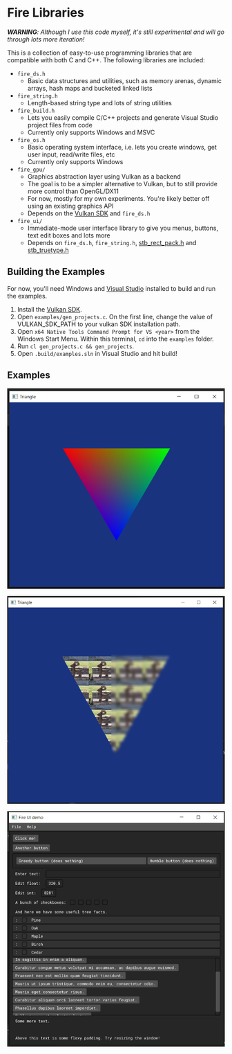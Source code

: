 # Fire Libraries

***WARNING**: Although I use this code myself, it's still experimental and will go through lots more iteration!*

This is a collection of easy-to-use programming libraries that are compatible with both C and C++. The following libraries are included:

* `fire_ds.h`
  * Basic data structures and utilities, such as memory arenas, dynamic arrays, hash maps and bucketed linked lists
* `fire_string.h`
  * Length-based string type and lots of string utilities
* `fire_build.h`
  * Lets you easily compile C/C++ projects and generate Visual Studio project files from code
  * Currently only supports Windows and MSVC
* `fire_os.h`
  * Basic operating system interface, i.e. lets you create windows, get user input, read/write files, etc
  * Currently only supports Windows
* `fire_gpu/`
  * Graphics abstraction layer using Vulkan as a backend
  * The goal is to be a simpler alternative to Vulkan, but to still provide more control than OpenGL/DX11
  * For now, mostly for my own experiments. You're likely better off using an existing graphics API
  * Depends on the [Vulkan SDK](https://vulkan.lunarg.com/) and `fire_ds.h`
* `fire_ui/`
  * Immediate-mode user interface library to give you menus, buttons, text edit boxes and lots more
  * Depends on `fire_ds.h`, `fire_string.h`, [stb_rect_pack.h](https://github.com/nothings/stb/blob/master/stb_rect_pack.h) and [stb_truetype.h](https://github.com/nothings/stb/blob/master/stb_truetype.h)

## Building the Examples

For now, you'll need Windows and [Visual Studio](https://visualstudio.microsoft.com/) installed to build and run the examples.

1. Install the [Vulkan SDK](https://vulkan.lunarg.com/).
2. Open `examples/gen_projects.c`. On the first line, change the value of VULKAN_SDK_PATH to your vulkan SDK installation path.
3. Open `x64 Native Tools Command Prompt for VS <year>` from the Windows Start Menu. Within this terminal, `cd` into the `examples` folder.
4. Run `cl gen_projects.c && gen_projects`.
5. Open `.build/examples.sln` in Visual Studio and hit build!


## Examples

![ui_demo](/screenshots/triangle.png)

![ui_demo](/screenshots/blurred_triangle.png)

![ui_demo](/screenshots/ui_demo.png)
